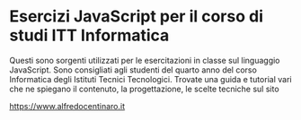 # Esercizi JavaScript per il corso di studi ITT Informatica

Questi sono sorgenti utilizzati per le esercitazioni in classe sul linguaggio JavaScript. 
Sono consigliati agli studenti del quarto anno del corso Informatica degli Istituti Tecnici Tecnologici.
Trovate una guida e tutorial vari che ne spiegano il contenuto, la progettazione, le scelte tecniche sul sito

https://www.alfredocentinaro.it

